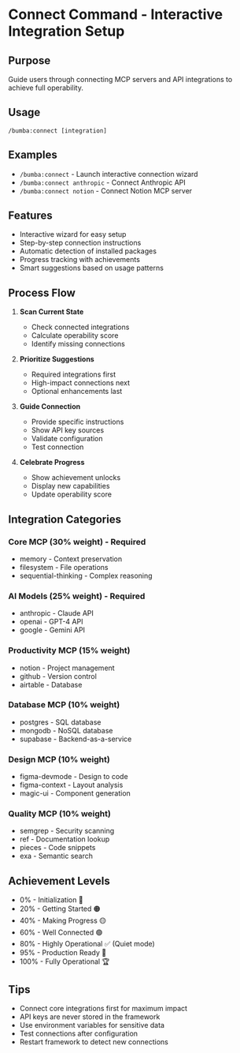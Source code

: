 # Connect Command - Interactive Integration Setup

## Purpose
Guide users through connecting MCP servers and API integrations to achieve full operability.

## Usage
```
/bumba:connect [integration]
```

## Examples
- `/bumba:connect` - Launch interactive connection wizard
- `/bumba:connect anthropic` - Connect Anthropic API
- `/bumba:connect notion` - Connect Notion MCP server

## Features
- Interactive wizard for easy setup
- Step-by-step connection instructions
- Automatic detection of installed packages
- Progress tracking with achievements
- Smart suggestions based on usage patterns

## Process Flow
1. **Scan Current State**
   - Check connected integrations
   - Calculate operability score
   - Identify missing connections

2. **Prioritize Suggestions**
   - Required integrations first
   - High-impact connections next
   - Optional enhancements last

3. **Guide Connection**
   - Provide specific instructions
   - Show API key sources
   - Validate configuration
   - Test connection

4. **Celebrate Progress**
   - Show achievement unlocks
   - Display new capabilities
   - Update operability score

## Integration Categories

### Core MCP (30% weight) - Required
- memory - Context preservation
- filesystem - File operations
- sequential-thinking - Complex reasoning

### AI Models (25% weight) - Required
- anthropic - Claude API
- openai - GPT-4 API
- google - Gemini API

### Productivity MCP (15% weight)
- notion - Project management
- github - Version control
- airtable - Database

### Database MCP (10% weight)
- postgres - SQL database
- mongodb - NoSQL database
- supabase - Backend-as-a-service

### Design MCP (10% weight)
- figma-devmode - Design to code
- figma-context - Layout analysis
- magic-ui - Component generation

### Quality MCP (10% weight)
- semgrep - Security scanning
- ref - Documentation lookup
- pieces - Code snippets
- exa - Semantic search

## Achievement Levels
- 0% - Initialization 🔴
- 20% - Getting Started 🟠
- 40% - Making Progress 🟡
- 60% - Well Connected 🟢
- 80% - Highly Operational ✅ (Quiet mode)
- 95% - Production Ready 🚀
- 100% - Fully Operational 🏆

## Tips
- Connect core integrations first for maximum impact
- API keys are never stored in the framework
- Use environment variables for sensitive data
- Test connections after configuration
- Restart framework to detect new connections
